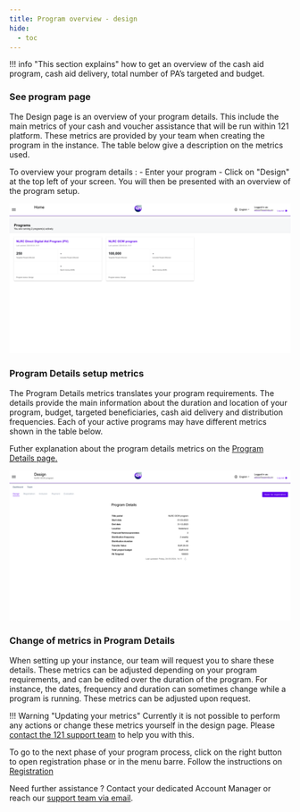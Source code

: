 ```yaml
---
title: Program overview - design
hide:
  - toc
---
```


!!! info "This section explains"
    how to get an overview of the cash aid program, cash aid delivery, total number of PA’s targeted and budget.

### See program page

The Design page is an overview of your program details. This include the main metrics of your cash and voucher assistance that will be run within 121 platform. These metrics are provided by your team when creating the program in the instance. The table below give a description on the metrics used. 

To overview your program details :
    - Enter your program
    - Click on "Design" at the top left of your screen. You will then be presented with an overview of the program setup.

![Program Details Overview](https://raw.githubusercontent.com/global-121/121-platform/main/e2e/tests/__screenshots__/UserManualScreenshots/userManualScreenshots.spec.ts/ProgramOverview.png)

### Program Details setup metrics

The Program Details metrics translates your program requirements. The details provide the main information about the duration and location of your program, budget, targeted beneficiaries, cash aid delivery and distribution frequencies. Each of your active programs may have different metrics shown in the table below.

Futher explanation about the program details metrics on the [Program Details page.](../design/read-change-design-details.md)

![Program Details](https://raw.githubusercontent.com/global-121/121-platform/main/e2e/tests/__screenshots__/UserManualScreenshots/userManualScreenshots.spec.ts/ProgramDetails.png)


### Change of metrics in Program Details

When setting up your instance, our team will request you to share these details. These metrics can be adjusted depending on your program requirements, and can be edited over the duration of the program. For instance, the dates, frequency and duration can sometimes change while a program is running. These metrics can be adjusted upon request.

!!! Warning "Updating your metrics"
    Currently it is not possible to perform any actions or change these metrics yourself in the design page. Please <a href="mailto:support@121.global">contact the 121 support team</a> to help you with this.

To go to the next phase of your program process, click on the right button to open registration phase or in the menu barre.
Follow the instructions on [Registration](../registration/registration.md)


Need further assistance ? Contact your dedicated Account Manager or reach our <a href="mailto:support@121.global">support team via email</a>.
